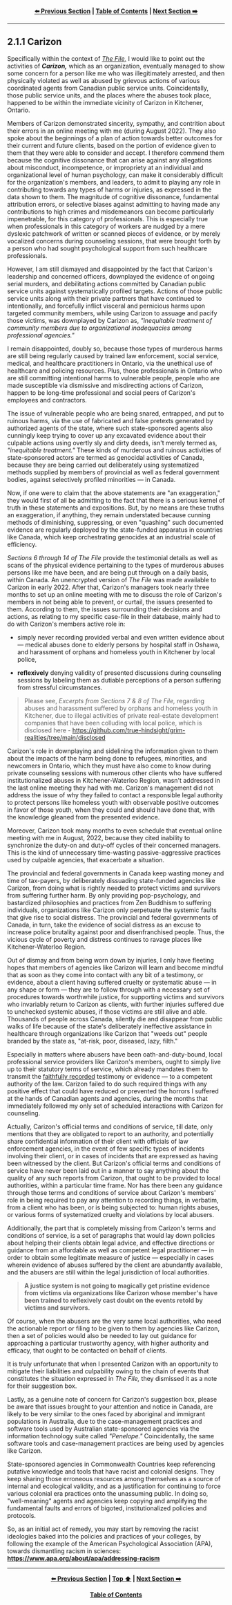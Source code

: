 <div align="center">
  
  **[:arrow_left: Previous Section][Prev] | [Table of Contents][TOC] | [Next Section :arrow_right:][Next]**
  
  [Prev]: ./02-1.md
  [Next]: ./02-1-2.md
  [TOC]: ./README.md#table-of-contents
  
</div>

---

## 2.1.1 Carizon

Specifically within the context of *[The File,](https://github.com/true-hindsight/grim-realities/blob/main/navigating-this-gitrepo.md#20-navigating-this-documentation)* I would like to point out the activities of ***Carizon,*** which as an organization, eventually managed to show some concern for a person like me who was illegitimately arrested, and then physically violated as well as abused by grievous actions of various coordinated agents from Canadian public service units. Coincidentally, those public service units, and the places where the abuses took place, happened to be within the immediate vicinity of Carizon in Kitchener, Ontario. 

Members of Carizon demonstrated sincerity, sympathy, and contrition about their errors in an online meeting with me (during August 2022). They also spoke about the beginnings of a plan of action towards better outcomes for their current and future clients, based on the portion of evidence given to them that they were able to consider and accept. I therefore commend them because the cognitive dissonance that can arise against any allegations about misconduct, incompetence, or impropriety at an individual and organizational level of human psychology, can make it considerably difficult for the organization's members, and leaders, to admit to playing any role in contributing towards any types of harms or injuries, as expressed in the data shown to them. The magnitude of cognitive dissonance, fundamental attribution errors, or selective biases against admitting to having made any contributions to high crimes and misdemeanors can become particularly impenetrable, for this category of professionals. This is especially true when professionals in this category of workers are nudged by a mere dyslexic patchwork of written or scanned pieces of evidence, or by merely vocalized concerns during counseling sessions, that were brought forth by a person who had sought psychological support from such healthcare professionals.

However, I am still dismayed and disappointed by the fact that Carizon's leadership and concerned officers, downplayed the evidence of ongoing serial murders, and debilitating actions committed by Canadian public service units against systematically profiled targets. Actions of those public service units along with their private partners that have continued to intentionally, and forcefully inflict visceral and pernicious harms upon targeted community members, while using Carizon to assuage and pacify those victims, was downplayed by Carizon as, *"inequitable treatment of community members due to organizational inadequacies among professional agencies."* 

I remain disappointed, doubly so, because those types of murderous harms are still being regularly caused by trained law enforcement, social service, medical, and healthcare practitioners in Ontario, via the unethical use of healthcare and policing resources. Plus, those professionals in Ontario who are still committing intentional harms to vulnerable people, people who are made susceptible via dismissive and misdirecting actions of Carizon, happen to be long-time professional and social peers of Carizon's employees and contractors.

The issue of vulnerable people who are being snared, entrapped, and put to ruinous harms, via the use of fabricated and false pretexts generated by authorized agents of the state, where such state-sponsored agents also cunningly keep trying to cover up any excavated evidence about their culpable actions using overtly sly and dirty deeds, isn't merely termed as, *"inequitable treatment."* These kinds of murderous and ruinous activities of state-sponsored actors are termed as genocidal activities of Canada, because they are being carried out deliberately using systematized methods supplied by members of provincial as well as federal government bodies, against selectively profiled minorities — in Canada.

Now, if one were to claim that the above statements are "an exaggeration," they would first of all be admitting to the fact that there is a serious kernel of truth in these statements and expositions. But, by no means are these truths an exaggeration, if anything, they remain understated because cunning methods of diminishing, suppressing, or even "quashing" such documented evidence are regularly deployed by the state-funded apparatus in countries like Canada, which keep orchestrating genocides at an industrial scale of efficiency.

*Sections 6 through 14 of The File* provide the testimonial details as well as scans of the physical evidence pertaining to the types of murderous abuses persons like me have been, and are being put through on a daily basis, within Canada. An unencrypted version of *The File* was made available to Carizon in early 2022. After that, Carizon's managers took nearly three months to set up an online meeting with me to discuss the role of Carizon's members in not being able to prevent, or curtail, the issues presented to them. According to them, the issues surrounding their decisions and actions, as relating to my specific case-file in their database, mainly had to do with Carizon's members active role in: 
    
- simply never recording provided verbal and even written evidence about — medical abuses done to elderly persons by hospital staff in Oshawa, and harassment of orphans and homeless youth in Kitchener by local police,   
    
- **reflexively** denying validity of presented discussions during counseling sessions by labeling them as dutiable perceptions of a person suffering from stressful circumstances. 
    
>Please see, *Excerpts from Sections 7 & 8 of The File,* regarding abuses and harassment suffered by orphans and homeless youth in Kitchener, due to illegal activities of private real-estate development companies that have been colluding with local police, which is disclosed here - https://github.com/true-hindsight/grim-realities/tree/main/disclosed

Carizon's role in downplaying and sidelining the information given to them about the impacts of the harm being done to refugees, minorities, and newcomers in Ontario, which they must have also come to know during private counseling sessions with numerous other clients who have suffered institutionalized abuses in Kitchener-Waterloo Region, wasn't addressed in the last online meeting they had with me. Carizon's management did not address the issue of why they failed to contact a responsible legal authority to protect persons like homeless youth with observable positive outcomes in favor of those youth, when they could and should have done that, with the knowledge gleaned from the presented evidence. 

Moreover, Carizon took many months to even schedule that eventual online meeting with me in August, 2022, because they cited inability to synchronize the duty-on and duty-off cycles of their concerned managers. This is the kind of unnecessary time-wasting passive-aggressive practices used by culpable agencies, that exacerbate a situation. 

The provincial and federal governments in Canada keep wasting money and time of tax-payers, by deliberately dissuading state-funded agencies like Carizon, from doing what is rightly needed to protect victims and survivors from suffering further harm. By only providing pop-psychology, and bastardized philosophies and practices from Zen Buddhism to suffering individuals, organizations like Carizon only perpetuate the systemic faults that give rise to social distress. The provincial and federal governments of Canada, in turn, take the evidence of social distress as an excuse to increase police brutality against poor and disenfranchised people. Thus, the vicious cycle of poverty and distress continues to ravage places like Kitchener-Waterloo Region. 

Out of dismay and from being worn down by injuries, I only have fleeting hopes that members of agencies like Carizon will learn and become mindful that as soon as they come into contact with any bit of a testimony, or evidence, about a client having suffered cruelty or systematic abuse — in any shape or form — they are to follow through with a necessary set of procedures towards worthwhile justice, for supporting victims and survivors who invariably return to Carizon as clients, with further injuries suffered due to unchecked systemic abuses, if those victims are still alive and able. Thousands of people across Canada, silently die and disappear from public walks of life because of the state's deliberately ineffective assistance in healthcare through organizations like Carizon that "weeds out" people branded by the state as, "at-risk,  poor, diseased, lazy, filth." 

Especially in matters where abusers have been oath-and-duty-bound, local professional service providers like Carizon's members, ought to simply live up to their statutory terms of service, which already mandates them to transmit the <ins>faithfully recorded</ins> testimony or evidence — to a competent authority of the law. Carizon failed to do such required things with any positive effect that could have reduced or prevented the horrors I suffered at the hands of Canadian agents and agencies, during the months that immediately followed my only set of scheduled interactions with Carizon for counseling. 

Actually, Carizon's official terms and conditions of service, till date, only mentions that they are obligated to report to an authority, and potentially share confidential information of their client with officials of law enforcement agencies, in the event of few specific types of incidents involving their client, or in cases of incidents that are expressed as having been witnessed by the client. But Carizon's official terms and conditions of service have never been laid out in a manner to say anything about the quality of any such reports from Carizon, that ought to be provided to local authorities, within a particular time frame. Nor has there been any guidance through those terms and conditions of service about Carizon's members' role in being required to pay any attention to recording things, in verbatim, from a client who has been, or is being subjected to: human rights abuses, or various forms of systematized cruelty and violations by local abusers. 

Additionally, the part that is completely missing from Carizon's terms and conditions of service, is a set of paragraphs that would lay down policies about helping their clients obtain legal advice, and effective directions or guidance from an affordable as well as competent legal practitioner — in order to obtain some legitimate measure of justice — especially in cases wherein evidence of abuses suffered by the client are abundantly available, and the abusers are still within the legal jurisdiction of local authorities. 

>**A justice system is not going to magically get pristine evidence from victims via organizations like Carizon whose member's have been trained to reflexively cast doubt on the events retold by victims and survivors.** 

Of course, when the abusers are the very same local authorities, who need the actionable report or filing to be given to them by agencies like Carizon, then a set of policies would also be needed to lay out guidance for approaching a particular trustworthy agency, with higher authority and efficacy, that ought to be contacted on behalf of clients.  

It is truly unfortunate that when I presented Carizon with an opportunity to mitigate their liabilities and culpability owing to the chain of events that constitutes the situation expressed in *The File,* they dismissed it as a note for their suggestion box.

Lastly, as a genuine note of concern for Carizon's suggestion box, please be aware that issues brought to your attention and notice in Canada, are likely to be very similar to the ones faced by aboriginal and immigrant populations in Australia, due to the case-management practices and software tools used by Australian state-sponsored agencies via the information technology suite called *"Penelope."* Coincidentally, the same software tools and case-management practices are being used by agencies like Carizon. 

State-sponsored agencies in Commonwealth Countries keep referencing putative knowledge and tools that have racist and colonial designs. They keep sharing those erroneous resources among themselves as a source of internal and ecological validity, and as a justification for continuing to force various colonial era practices onto the unassuming public. In doing so, "well-meaning" agents and agencies keep copying and amplifying the fundamental faults and errors of bigoted, institutionalized policies and protocols.

So, as an initial act of remedy, you may start by removing the racist ideologies baked into the policies and practices of your colleges, by following the example of the American Psychological Association (APA), towards dismantling racism in sciences:<b> https://www.apa.org/about/apa/addressing-racism </b>  

---
<div align="center">
  
  **[:arrow_left: Previous Section][Prev] | [Top :arrow_up:][Top] | [Next Section :arrow_right:][Next]** 
  
  **[Table of Contents][TOC]**

  [Prev]: ./02-1.md
  [Top]: ./02-1-1.md#211-carizon
  [Next]: ./02-1-2.md
  [TOC]: ./README.md#table-of-contents
  
</div>